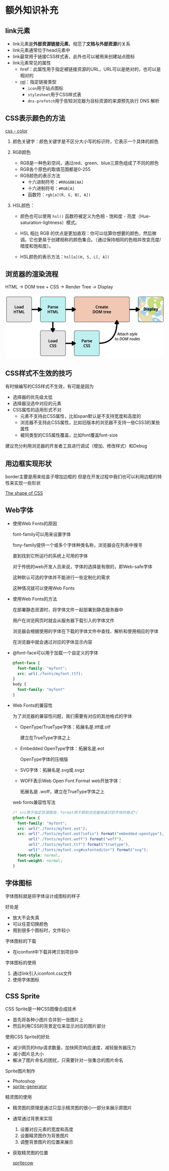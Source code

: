 # 额外知识补充

## link元素

- link元素是**外部资源链接元素**，规范了**文档与外部资源**的关系
- link元素通常位于head元素中
- link最常用于链接CSS样式表，此外也可以被用来创建站点图标
- link元素常见的属性
  - href：此属性用于指定被链接资源的URL，URL可以是绝对的，也可以是相对的
  - [rel](https://developer.mozilla.org/zh-CN/docs/Web/HTML/Attributes/rel)：指定链接类型
    - `icon`用于站点图标
    - `stylesheet`用于CSS样式表
    - `dns-prefetch`用于告知浏览器为目标资源的来源预先执行 DNS 解析

## CSS表示颜色的方法

[css - color](https://developer.mozilla.org/zh-CN/docs/Web/CSS/color_value)

1. 颜色关键字：颜色关键字是不区分大小写的标识符，它表示一个具体的颜色

2. RGB颜色
   - RGB是一种色彩空间，通过red、green、blue三原色组成了不同的颜色
   - RGB各个原色的取值范围都是0-255
   - RGB颜色的表示方法
     - 十六进制符号：`#RRGGBB[AA]`
     - 十六进制符号：`#RGB[A]`
     - 函数符：`rgb[a](R, G, B[, A])`

3. HSL颜色：

   - 颜色也可以使用 `hsl()` 函数符被定义为色相 - 饱和度 - 亮度（Hue-saturation-lightness）模式。

   - HSL 相比 RGB 的优点是更加直观：你可以估算你想要的颜色，然后微调。它也更易于创建相称的颜色集合。（通过保持相同的色相并改变亮度/暗度和饱和度）。

   - HSL颜色的表示方法：`hsl[a](H, S, L[, A])`

## 浏览器的渲染流程

HTML -> DOM tree + CSS -> Render Tree -> Display

![](../images/browser-rendering-flow.JPG)

## CSS样式不生效的技巧

有时候编写的CSS样式不生效，有可能是因为

- 选择器的优先级太低
- 选择器没选中对应的元素
- CSS属性的适用形式不对
  - 元素不支持此CSS属性，比如span默认是不支持宽度和高度的
  - 浏览器不支持此CSS属性，比如旧版本的浏览器不支持一些CSS3的某些属性
  - 被同类型的CSS属性覆盖，比如font覆盖font-size

建议充分利用浏览器的开发者工具进行调试（增加、修改样式）和Debug

## 用边框实现形状

border主要是用来给盒子增加边框的
但是在开发过程中我们也可以利用边框的特性来实现一些形状

[The shape of CSS](https://css-tricks.com/the-shapes-of-css/#top-of-site)

## Web字体

- 使用Web Fonts的原因

  font-family可以用来设置字体

  fony-family提供一个或多个字体种类名称，浏览器会在列表中搜寻

  直到找到它所运行的系统上可用的字体

  对于传统的web开发人员来说，字体的选择是有限的，即Web-safe字体

  这种默认可选的字体并不能进行一些定制化的需求

  这种情况就可以使用Web Fonts

- 使用Web Fonts的方法

  在部署静态资源时，将字体文件一起部署到静态服务器中

  用户在浏览网页时就会从服务器下载引入的字体文件

  浏览器会根据使用的字体在下载的字体文件中查找、解析和使用相应的字体

  在浏览器中就会通过对应的字体显示内容

- @font-face可以用于加载一个自定义的字体

  ```css
  @font-face {
    font-family: "myfont";
    src: url(./fonts/myfont.ttf);
  }
  body {
    font-family: "myfont"
  }
  ```

- Web Fonts的兼容性

  为了浏览器的兼容性问题，我们需要有对应的其他格式的字体

  - OpenType/TrueType字体：拓展名是.ttf或.otf

    建立在TrueType字体之上

  - Embedded OpenType字体：拓展名是.eot

    OpenType字体的压缩版

  - SVG字体：拓展名是.svg或.svgz

  - WOFF表示Web Open Font Format web开放字体：

    拓展名是 .woff，建立在TrueType字体之上

  web fonts兼容性写法

  ```css
  /* src用于指定资源路径，format用于帮助浏览器快速识别字体的格式*/
  @font-face {
    font-family: "myfont";
    src: url("./fonts/myfont.eot");
    src: url("./fonts/myfont.eot?iefix") format("embedded-opentype"),
         url("./fonts/myfont.woff") format("woff"),
         url("./fonts/myfont.ttf") format("truetype"),
         url("./fonts/myfont.svg#uxfonteditor") format("svg");
    font-style: normal;
    font-weight: normal;
  }
  ```

## 字体图标

字体图标就是将字体设计成图标的样子

好处是

- 放大不会失真
- 可以任意切换颜色
- 用到很多个图标时，文件较小

字体图标的下载

- 在iconfont中下载并拷贝到项目中

字体图标的使用

1. 通过link引入iconfont.css文件
2. 使用字体图标

## CSS Sprite

CSS Sprite是一种CSS图像合成技术

- 首先将各种小图片合并到一张图片上
- 然后利用CSS的背景定位来显示对应的图片部分

使用CSS Sprite的好处

- 减少网页的http请求数量，加快网页响应速度，减轻服务器压力
- 减小图片总大小
- 解决了图片命名的困扰，只需要针对一张集合的图片命名

Sprite图片制作

- Photoshop
- [sprite-generator](https://www.toptal.com/developers/css/sprite-generator)

精灵图的使用

- 精灵图的原理是通过只显示精灵图的很小一部分来展示原图片

- 通常通过背景来实现

  1. 设置对应元素的宽度和高度
  2. 设置精灵图作为背景图片
  3. 调整背景图片的位置来展示

- 获取精灵图的位置

  [spritecow](http://www.spritecow.com/)
